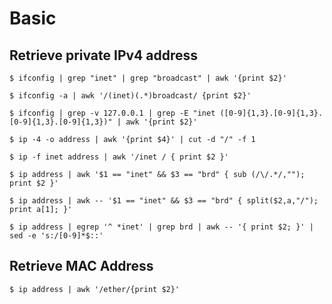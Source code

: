 # Basic

## Retrieve private IPv4 address

`$ ifconfig | grep "inet" | grep "broadcast" | awk '{print $2}'`

`$ ifconfig -a | awk '/(inet)(.*)broadcast/ {print $2}'`

`$ ifconfig | grep -v 127.0.0.1 | grep -E "inet ([0-9]{1,3}.[0-9]{1,3}.[0-9]{1,3}.[0-9]{1,3})" | awk '{print $2}'`

`$ ip -4 -o address | awk '{print $4}' | cut -d "/" -f 1`

`$ ip -f inet address | awk '/inet / { print $2 }'`

`$ ip address | awk '$1 == "inet" && $3 == "brd" { sub (/\/.*/,""); print $2 }'`

`$ ip address | awk -- '$1 == "inet" && $3 == "brd" { split($2,a,"/"); print a[1]; }'`

`$ ip address | egrep '^ *inet' | grep brd | awk -- '{ print $2; }' | sed -e 's:/[0-9]*$::'`

## Retrieve MAC Address

`$ ip address | awk '/ether/{print $2}'`